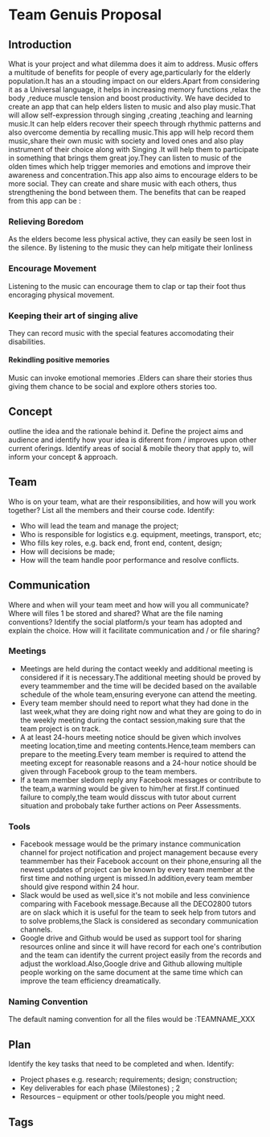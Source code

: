 # Team Genuis Proposal
## Introduction
What is your project and what dilemma does it aim to address. 
Music offers a multitude of benefits for people of every age,particularly for the elderly population.It has an a stouding impact on our elders.Apart from considering it as a Universal language, it helps in increasing memory functions ,relax the body ,reduce muscle tension and boost productivity.
We have decided to create an app that can help elders listen to music and also play music.That will allow self-expression through singing ,creating ,teaching and learning music.It can help elders recover their speech through rhythmic patterns and also overcome dementia by recalling music.This app will help record them music,share their own music with society and loved ones and also play instrument of their choice along with Singing .It will help them to participate in something that brings them great joy.They can listen to music of the olden times which help trigger memories and emotions and improve their awareness and concentration.This app also aims to encourage elders to be more social. They can create and share music with each others, thus strengthening the bond between them.
The benefits that can be reaped from this app can be :
### Relieving Boredom
As the elders become less physical active, they can easily be seen lost in the silence. By listening to the music they can help mitigate their lonliness
### Encourage Movement
Listening to the music can encourage them to clap or tap their foot thus encoraging physical movement.
### Keeping their art of singing alive
They can record music with the special features accomodating their disabilities.
#### Rekindling positive memories
Music can invoke emotional memories .Elders can share their stories thus giving them chance to be social and explore others stories too.
## Concept 
outline the idea and the rationale behind it. Define the project aims and audience and identify how
your idea is diferent from / improves upon other current oferings. Identify areas of social & mobile theory
that apply to, will inform your concept & approach.
## Team
Who is on your team, what are their responsibilities, and how will you work together? List all the
members and their course code. Identify: 
* Who will lead the team and manage the project; 
* Who is responsible for logistics e.g. equipment, meetings, transport, etc; 
* Who fills key roles, e.g. back end, front end, content, design;
* How will decisions be made;
* How will the team handle poor performance and resolve conflicts. 
## Communication
Where and when will your team meet and how will you all communicate? Where will files 1
be stored and shared? What are the file naming conventions?
Identify the social platform/s your team has adopted and explain the choice. How will it facilitate
communication and / or file sharing? 

### Meetings
* Meetings are held during the contact weekly and additional meeting is considered if it is necessary.The additional meeting should be proved by every teammember and the time will be decided based on the available schedule of the whole team,ensuring everyone can attend the meeting.
* Every team member should need to report what they had done in the last week,what they are doing right now and what they are going to do in the weekly meeting during the contact session,making sure that the team project is on track.
* A at least 24-hours meeting notice should be given which involves meeting location,time and meeting contents.Hence,team members can prepare to the meeting.Every team member is required to attend the meeting except for reasonable reasons and a 24-hour notice should be given through Facebook group to the team members.
* If a team member sledom reply any Facebook messages or contribute to the team,a warming would be given to him/her at first.If continued failure to comply,the team would disscus with tutor about current situation and probobaly take further actions on Peer Assessments.

### Tools
* Facebook message would be the primary instance communication channel for project notification and project management because every teammember has their Facebook account on their phone,ensuring all the newest updates of project can be known by every team member at the first time and nothing urgent is missed.In addition,every team member should give respond within 24 hour.
* Slack would be used as well,sice it's not mobile and less convinience comparing with Facebook message.Because all the DECO2800 tutors are on slack which it is useful for the team to seek help from tutors and to solve problems,the Slack is considered as secondary communication channels.
* Google drive and Github would be used as support tool for sharing resources online and since it will have record for each one's contribution and the team can identify the current project easily from the records and adjust the workload.Also,Google drive and Github allowing multiple people working on the same document at the same time which can improve the team efficiency dreamatically.
### Naming Convention
The default naming convention for all the files would be :TEAMNAME_XXX
## Plan
 Identify the key tasks that need to be completed and when. Identify:
* Project phases e.g. research; requirements; design; construction;
* Key deliverables for each phase (Milestones) ; 2
* Resources – equipment or other tools/people you might need. 
## Tags
